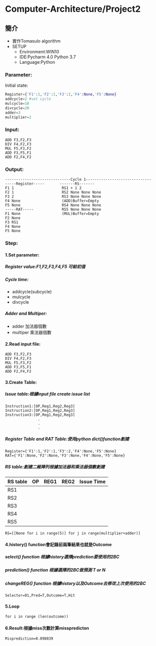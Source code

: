 # Computer-Architecture/Project2
## 簡介
* 實作Tomasulo algorithm
* SETUP
  * Environment:WIN10
  * IDE:Pycharm 4.0 Python 3.7
  * Language:Python
### Parameter:
Initial state:
```py    
Register={'F1':1,'F2':1,'F3':2,'F4':None,'F5':None}
addcycle=2 #set cycle
mulcycle=10
divcycle=20
adder=3
multiplier=2
```
### Input: 
    ADD F3,F2,F3
    DIV F4,F2,F3
    MUL F5,F3,F2
    ADD F3,F5,F1
    ADD F2,F4,F2
### Output: 
    ------------------------------Cycle 1------------------------------
    -----Register-----       -------RS-------
    F1 1                      RS1 + 1 2
    F2 1                      RS2 None None None
    F3 2                      RS3 None None None
    F4 None                   (ADD)Buffer=Empty
    F5 None                   RS4 None None None
    -----RAT-----             RS5 None None None
    F1 None                   (MUL)Buffer=Empty
    F2 None
    F3 RS1
    F4 None
    F5 None

    

### Step:
#### 1.Set parameter:
##### Register value:F1,F2,F3,F4,F5 可給初值
##### Cycle time:
- addcycle(subcycle)
- mulcycle
- divcycle
##### Adder and Multiper:
- adder 加法器個數
- multiper 乘法器個數
#### 2.Read input file:
    ADD F3,F2,F3
    DIV F4,F2,F3
    MUL F5,F3,F2
    ADD F3,F5,F1
    ADD F2,F4,F2
#### 3.Create Table:
##### Issue table:根據input file create issue list
    Instruction1:[OP,Reg1,Reg2,Reg3]
    Instruction2:[OP,Reg1,Reg2,Reg3]
    Instruction3:[OP,Reg1,Reg2,Reg3]
                   .
                   .
                   .
##### Register Table and RAT Table:使用python dict()function創建
    Register={'F1':1,'F2':1,'F3':2,'F4':None,'F5':None}
    RAT={'F1':None,'F2':None,'F3':None,'F4':None,'F5':None}
##### RS table:創建二維陣列根據加法器和乘法器個數創建
 RS table     | OP  | REG1 |REG2 |Issue Time 
 | ---------- | :-----------:  | :-----------: | :-----------:  | :-----------: |
 RS1    |     |     |      |     |
 RS2    |     |     |      |     | 
 RS3    |     |     |      |     |  
 RS4    |     |     |      |     |   
 RS5    |     |     |      |     |  
    RS=[[None for i in range(5)] for j in range(multiplier+adder)]
#### 4.history() function會記錄前兩筆結果也就是Outcome
##### select() function 根據history選擇prediction要使用的2BC
##### prediction() function 根據選擇的2BC做預測 T or N
##### changeREG() function 根據history以及Outcome去修改上次使用的2BC 
    Selector=01,Pred=T,Outcome=T,Hit
#### 5.Loop
    for i in range (len(outcome))
#### 6.Result:根據miss次數計算misspredicton
    Misprediction=0.098039
